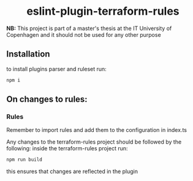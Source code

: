 <h1 align="center">eslint-plugin-terraform-rules</h1>


**NB:** This project is part of a master's thesis at the IT University of Copenhagen and it should not be used for any other purpose 

## Installation

to install plugins parser and ruleset run:

```bash
npm i
```

## On changes to rules:

### Rules

Remember to import rules and add them to the configuration in index.ts

Any changes to the terraform-rules project should be followed by the following:
inside the terraform-rules project run:

```bash
npm run build
```

this ensures that changes are reflected in the plugin 

